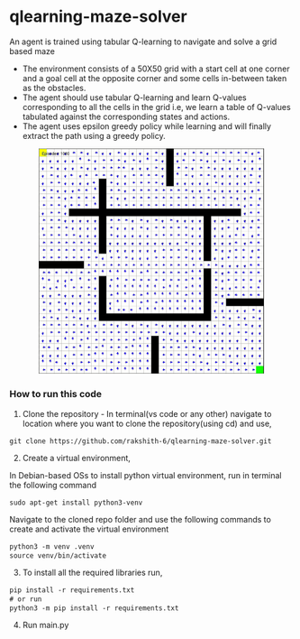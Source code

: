 # qlearning-maze-solver
An agent is trained using tabular Q-learning to navigate and solve a grid based maze

- The environment consists of a 50X50 grid with a start cell at one corner and a goal cell at the opposite corner and some cells in-between taken as the obstacles.
- The agent should use tabular Q-learning and learn Q-values corresponding to all the cells in the grid i.e, we learn a table of Q-values tabulated against the corresponding states and actions.
- The agent uses epsilon greedy policy while learning and will finally extract the path using a greedy policy.

<div align="center">
  <img src="assets/sim.gif" alt="App Demo" width="400"/>
</div>

### How to run this code

1. Clone the repository - In terminal(vs code or any other) navigate to location where you want to clone the repository(using cd) and use,   
```
git clone https://github.com/rakshith-6/qlearning-maze-solver.git
``` 

2. Create a virtual environment,

In Debian-based OSs to install python virtual environment, run in terminal the following command

```
sudo apt-get install python3-venv
```
Navigate to the cloned repo folder and use the following commands to create and activate the virtual environment 
```
python3 -m venv .venv
source venv/bin/activate 
```
3. To install all the required libraries run,

```
pip install -r requirements.txt
# or run
python3 -m pip install -r requirements.txt
```
4. Run main.py